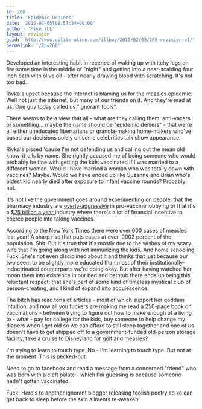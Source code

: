 ```yaml
---
id: 268
title: 'Epidemic Deniers'
date: '2015-02-05T08:57:34+00:00'
author: 'Mike iLL'
layout: revision
guid: 'http://www.obliteration.com/illboy/2015/02/05/265-revision-v1/'
permalink: '/?p=268'
---
```


Developed an interesting habit in recence of waking up with itchy legs on fire some time in the middle of "night" and getting into a near-scalding four inch bath with olive oil - after nearly drawing blood with scratching. It's not too bad.

Rivka's upset because the internet is blaming us for the measles epidemic. Well not just the internet, but many of our friends on it. And they're mad at us. One guy today called us "ignorant fools".

There seems to be a view that all - what are they calling them: anti-vaxers or something... maybe the name should be "epidemic deniers" - that we're all either uneducated libertarians or granola-making home-makers who've based our decisions solely on some celebrities talk show appearance.

Rivka's pissed 'cause I'm not defending us and calling out the mean old know-it-alls by name. She rightly accused me of being someone who would probably be fine with getting the kids vaccinated if I was married to a different woman. Would I have married a woman who was totally down with vaccines? Maybe. Would we have ended up like Suzanne and Brian who's oldest kid nearly died after exposure to infant vaccine rounds? Probably not.

It's not like the government goes around <a title="Tuskegee syphilis experiment" href="http://en.wikipedia.org/wiki/Tuskegee_syphilis_experiment">experimenting on people</a>, that the pharmacy industry are <a title="Merck According to the National Institute of Health" href="http://www.ncbi.nlm.nih.gov/pubmed/22420796">overly-aggressive</a> in pro-vaccine lobbying or that it's a <a title="Top 5 Vaccine Companies" href="http://www.fiercevaccines.com/special-reports/top-5-vaccine-companies-revenue-2012">$25 billion a year </a>industry where there's a lot of financial incentive to coerce people into taking vaccines.

According to the New York Times there were over 600 cases of measles last year! A sharp rise that puts cases at over .0002 percent of the population. Shit. But it's true that it's mostly due to the wishes of my scary wife that I'm going along with not immunizing the kids. And home schooling. Fuck. She's not even disciplined about it and thinks that just because our two seem to be slightly more educated than most of their institutionally-indoctrinated counterparts we're doing okay. But after having watched her moan them into existence in our bed and bathtub there ends up being this reluctant respect: that she's part of some kind of timeless mystical club of person-creating, and I kind of expand into acquiescence.

The bitch has read tons of articles - most of which support her goddam intuition, and now all you fuckers are making me read a 250-page book on vaccinations - between trying to figure out how to make enough of a living to - what - pay for college for the kids, buy someone to help change my diapers when I get old so we can afford to still sleep together and one of us doesn't have to get shipped off to a government-funded old-person storage facility, take a cruise to Disneyland for golf and measles?

I'm trying to learn to touch type. No - I'm learning to touch type. But not at the moment. This is pecked-out.

Need to go to facebook and read a message from a concerned "friend" who was born with a cleft palate - which I'm guessing is because someone hadn't gotten vaccinated.

Fuck. Here's to another ignorant blogger releasing foolish poetry so xe can get back to sleep before the skin ailments re-awaken.